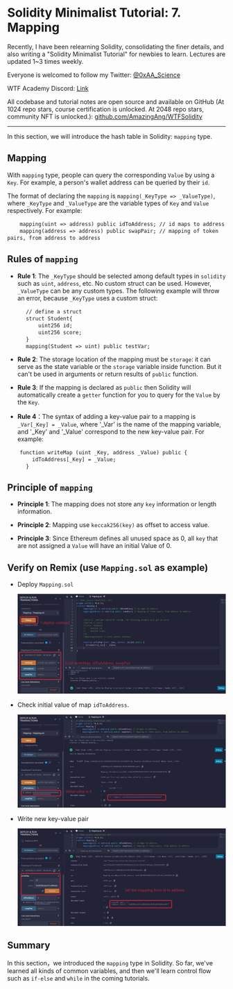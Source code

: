# Solidity Minimalist Tutorial: 7. Mapping

Recently, I have been relearning Solidity, consolidating the finer details, and also writing a "Solidity Minimalist Tutorial" for newbies to learn. Lectures are updated 1~3 times weekly. 

Everyone is welcomed to follow my Twitter: [@0xAA_Science](https://twitter.com/0xAA_Science)

WTF Academy Discord: [Link](https://discord.gg/5akcruXrsk)

All codebase and tutorial notes are open source and available on GitHub (At 1024 repo stars, course certification is unlocked. At 2048 repo stars, community NFT is unlocked.): [github.com/AmazingAng/WTFSolidity](https://github.com/AmazingAng/WTFSolidity)

-----

In this section, we will introduce the hash table in Solidity: `mapping` type.

## Mapping

With `mapping` type, people can query the corresponding `Value` by using a `Key`. For example, a person's wallet address can be queried by their `id`.

The format of declaring the `mapping` is `mapping(_KeyType => _ValueType)`, where `_KeyType` and `_ValueType` are the variable types of `Key` and `Value` respectively. For example:

```solidity
    mapping(uint => address) public idToAddress; // id maps to address
    mapping(address => address) public swapPair; // mapping of token pairs, from address to address
```

## Rules of `mapping`

- **Rule 1**: The `_KeyType` should be selected among default types in `solidity` such as ` uint `, `address`, etc. No custom struct can be used. However, `_ValueType` can be any custom types. The following example will throw an error, because `_KeyType` uses a custom struct:

```solidity
      // define a struct
      struct Student{
          uint256 id;
          uint256 score;
      }
      mapping(Student => uint) public testVar;
```

- **Rule 2**: The storage location of the mapping must be `storage`: it can serve as the state variable or the `storage` variable inside function. But it can't be used in arguments or return results of `public` function.

- **Rule 3**: If the mapping is declared as `public` then Solidity will automatically create a `getter` function for you to query for the `Value` by the `Key`.

- **Rule 4**：The syntax of adding a key-value pair to a mapping is `_Var[_Key] = _Value`, where '_Var' is the name of the mapping variable, and '_Key' and '_Value' correspond to the new key-value pair. For example:

```solidity
    function writeMap (uint _Key, address _Value) public {
        idToAddress[_Key] = _Value;
      }
```

## Principle of `mapping`

- **Principle 1**: The mapping does not store any `key` information or length information.

- **Principle 2**: Mapping use `keccak256(key)` as offset to access value.

- **Principle 3**: Since Ethereum defines all unused space as 0, all `key` that are not assigned a `Value` will have an initial Value of 0.

## Verify on Remix (use `Mapping.sol` as example)

- Deploy `Mapping.sol`

    ![7-1_en](./img/7-1_en.png)

- Check initial value of map `idToAddress`.

    ![7-2_en](./img/7-2_en.png)

- Write new key-value pair

    ![7-3_en](./img/7-3_en.png)



## Summary

In this section，we introduced the `mapping` type in Solidity. So far, we've learned all kinds of common variables, and then we'll learn control flow such as `if-else` and `while` in the coming tutorials.
